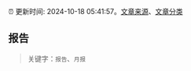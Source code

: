 :alarm_clock: 更新时间: 2024-10-18 05:41:57。[文章来源](/README.md)、[文章分类](/TAGS.md)

## 报告


> 关键字：`报告`、`月报`



